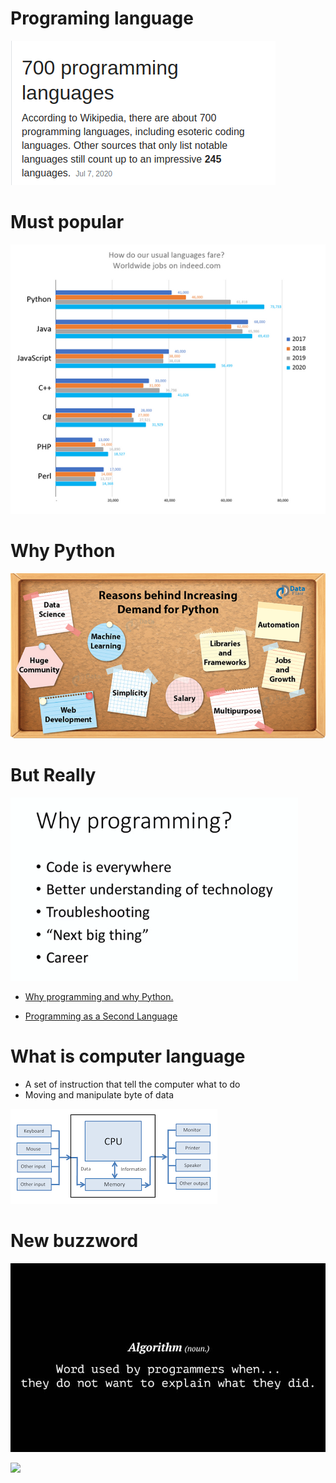 # Programing language

![](/images/2020-07-17-18-28-53.png)

# Must popular

![](/images/2020-07-17-18-38-41.png)

# Why Python
![](/images/2020-07-17-18-45-14.png)

# But Really
![](/images/2020-07-17-18-49-25.png)

- [Why programming and why Python.](https://www.youtube.com/watch?v=NKmdLMdWFzQ)

- [Programming as a Second Language](https://www.ted.com/talks/steve_mcintosh_programming_as_a_second_language)

# What is computer language
- A set of instruction that tell the computer what to do
- Moving and manipulate byte of data

![](/images/2020-07-17-19-56-51.png)


# New buzzword

![](/images/2020-07-17-20-06-20.png)

![](../home/user/projects/py_family/images/2020-07-22-20-49-17.png)

